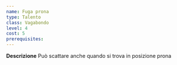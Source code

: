 ```yaml
---
name: Fuga prona
type: Talento
class: Vagabondo
level: 4
cost: 5
prerequisites: 
---
```


**Descrizione**
Può scattare anche quando si trova in posizione prona